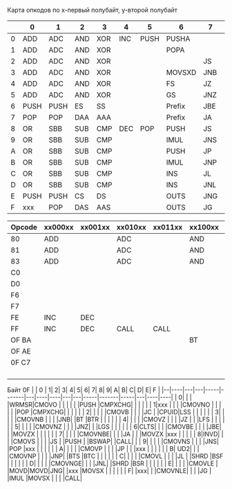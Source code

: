 Карта опкодов
по x-первый полубайт, y-второй полубайт

|  |  0 |   1|  2|  3|  4|   5|     6|  7|   8|    9|   A|  B|    C|   D|     E|  F|
|--|----|----|---|---|---|----|------|---|----|-----|----|---|-----|----|------|---|
| 0|ADD |ADC |AND|XOR|INC|PUSH|PUSHA |   |xxx |NOP  |MOV |MOV|xxx  |xxx |LOOPNE|   |
| 1|ADD |ADC |AND|XOR|   |    |POPA  |   |xxx |     |MOV |   |     |    |LOOPE |   |
| 2|ADD |ADC |AND|XOR|   |    |      |JS |    |     |MOV |   |RET  |xxx |LOOP  |   |
| 3|ADD |ADC |AND|XOR|   |    |MOVSXD|JNB|xxx |     |MOV |   |RET  |    |JCXZ  |   |
| 4|ADD |ADC |AND|XOR|   |    |FS    |JZ |TEST|     |MOVS|   |LES  |AAM |IN    |HLT|
| 5|ADD |ADC |AND|XOR|   |    |GS    |JNZ|TEST|     |MOVS|   |LDS  |AAD |IN    |   |
| 6|PUSH|PUSH|ES |SS |   |    |Prefix|JBE|XCHG|     |CMPS|   |xxx  |    |OUT   |xxx|
| 7|POP |POP |DAA|AAA|   |    |Prefix|JA |XCHG|     |CMPS|   |xxx  |XLAT|OUT   |xxx|
| 8|OR  |SBB |SUB|CMP|DEC|POP |PUSH  |JS |MOV |CBW  |TEST|MOV|ENTER|    |CALL  |CLC|
| 9|OR  |SBB |SUB|CMP|   |    |IMUL  |JNS|MOV |CWD  |TEST|   |LEAVE|    |JMP   |STC|
| A|OR  |SBB |SUB|CMP|   |    |PUSH  |JP |MOV |CALL |STOS|   |RETF |    |JMP   |CLI|
| B|OR  |SBB |SUB|CMP|   |    |IMUL  |JNP|MOV |     |STOS|   |RETF |    |JMP   |   |
| C|OR  |SBB |SUB|CMP|   |    |INS   |JL |MOV |PUSHF|LODS|   |INT 3|    |IN    |CLD|
| D|OR  |SBB |SUB|CMP|   |    |INS   |JNL|LEA |POPF |LODS|   |     |    |IN    |STD|
| E|PUSH|PUSH|CS |DS |   |    |OUTS  |JNG|MOV |SAHF |SCAS|   |INTO |    |OUT   |xxx|
| F|xxx |POP |DAS|AAS|   |    |OUTS  |JG |xxx |     |SCAS|   |IRET |    |OUT   |xxx|

|Opcode|xx000xx|xx001xx|xx010xx|xx011xx|xx100xx|xx101xx|xx110xx|xx111xx  |
|------|-------|-------|-------|-------|-------|-------|-------|---------|
|80    |ADD    |       |ADC    |       |AND    |       |XOR    |CMP      |
|81    |ADD    |       |ADC    |       |AND    |       |XOR    |CMP      |
|83    |ADD    |       |ADC    |       |AND    |       |XOR    |CMP      |
|C0    |       |       |       |       |       |       |       |         |
|D0    |       |       |       |       |       |       |       |         |
|F6    |       |       |       |       |       |IMUL   |DIV    |IDIV     |
|F7    |       |       |       |       |       |IMUL   |DIV    |IDIV     |
|FE    |INC    |DEC    |       |       |       |       |       |         |
|FF    |INC    |DEC    |CALL   |CALL   |       |       |       |         |
|OF BA |       |       |       |       |BT     |BTS    |BTR    |BTC      |
|OF AE |       |       |       |       |       |       |       |CLFLUSH  |
|0F C7 |       |       |       |       |       |       |       |CMPXCHG8B|
|      |       |       |       |       |       |       |       |         |
|      |       |       |       |       |       |       |       |         |
|      |       |       |       |       |       |       |       |         |
|      |       |       |       |       |       |       |       |         |


Байт 0F
|  |  0 |  1|  2|    3|      4|  5|   6|   7|  8|  9|    A|      B|    C|  D|   E|  F |
|--|----|---|---|-----|-------|---|----|----|---|---|-----|-------|-----|---|----|----|
| 0|    |   |   |WRMSR|CMOVO  |   |    |    |   |   |PUSH |CMPXCHG|     |   |    |    |
| 1|xxx |   |   |     |CMOVNO |   |    |    |   |   |POP  |CMPXCHG|     |   |    |    |
| 2|    |   |   |     |CMOVB  |   |    |    |JC |   |CPUID|LSS    |     |   |    |    |
| 3|    |   |   |     |CMOVNB |   |    |    |JNB|   |BT   |BTR    |     |   |    |    |
| 4|    |   |   |     |CMOVZ  |   |    |    |JZ |   |     |LFS    |     |   |    |    |
| 5|    |   |   |     |CMOVNZ |   |    |    |JNZ|   |     |LGS    |     |   |    |    |
| 6|CLTS|   |   |     |CMOVBE |   |    |    |JBE|   |     |MOVZX  |     |   |    |    |
| 7|    |   |   |     |CMOVNBE|   |    |    |JA |   |     |MOVZX  |xxx  |   |    |    |
| 8|INVD|   |   |     |CMOVS  |   |    |    |JS |   |PUSH |       |BSWAP|   |CALL|    |
| 9|    |   |   |     |CMOVNS |   |    |    |JNS|   |POP  |xxx    |     |   |    |    |
| A|    |   |   |     |CMOVP  |   |    |    |JP |   |     |xxx    |     |   |    |    |
| B| UD2|   |   |     |CMOVNP |   |    |    |JNP|   |BTS  |BTC    |     |   |    |    |
| C|    |   |   |   |CMOVL  |   |    |    |JL |   |SHRD |BSF    |     |   |    |    |
| D|    |   |   |   |CMOVNGE|   |    |    |JNL|   |SHRD |BSR    |     |   |    |    |
| E|    |   |   |   |CMOVLE |   |MOVD|MOVD|JNG|   |xxx  |MOVSX  |     |   |    |    |
| F|    |xxx|   |   |CMOVNLE|   |    |    |JG |   |IMUL |MOVSX  |     |   |    |CALL|
